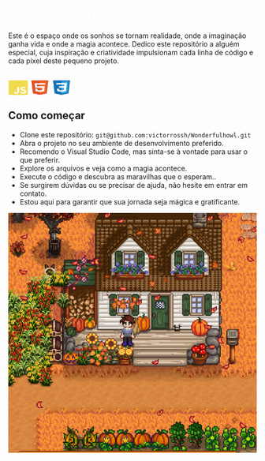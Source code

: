 <div align="center">
  <h1 style="color: white;">Bem-vindo ao repositório! 🚀</h1>
</div>

Este é o espaço onde os sonhos se tornam realidade, onde a imaginação ganha vida e onde a magia acontece. 
Dedico este repositório a alguém especial, cuja inspiração e criatividade impulsionam cada linha de código e cada pixel deste pequeno projeto.

<div style="display: inline_block"><br>
  <img align="center" alt="Mi-Js" height="30" width="40" src="https://raw.githubusercontent.com/devicons/devicon/master/icons/javascript/javascript-plain.svg">
  <img align="center" alt="Mi-HTML" height="30" width="40" src="https://raw.githubusercontent.com/devicons/devicon/master/icons/html5/html5-original.svg">
  <img align="center" alt="Mi-CSS" height="30" width="40" src="https://raw.githubusercontent.com/devicons/devicon/master/icons/css3/css3-original.svg">
</div>

## Como começar
<ul>
  <li>Clone este repositório: <code>git@github.com:victorrossh/Wonderfulhowl.git</code></li>

  <li>Abra o projeto no seu ambiente de desenvolvimento preferido.</li>
  
  <li>Recomendo o Visual Studio Code, mas sinta-se à vontade para usar o que preferir.</li>

  <li>Explore os arquivos e veja como a magia acontece.</li>

  <li>Execute o código e descubra as maravilhas que o esperam..</li>

  <li>Se surgirem dúvidas ou se precisar de ajuda, não hesite em entrar em contato.</li>

  <li>Estou aqui para garantir que sua jornada seja mágica e gratificante.</li>
</ul>

<p align="center">
 <img src="https://github.com/victorrossh/Wonderfulhowl/blob/main/gif/me.gif"/>
</p>